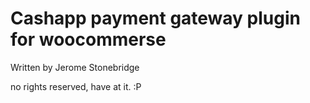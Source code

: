 
# Cashapp payment gateway plugin for woocommerse

Written by Jerome Stonebridge

no rights reserved, have at it.  :P
